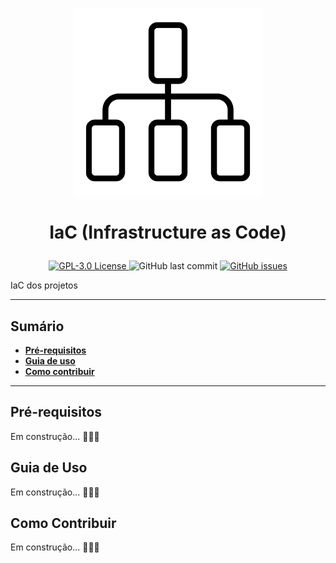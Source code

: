 <p align="center">
  <img alt="Infrastructure" src="./assets/struct.png" width="300px"></a>
</p>
<h1><p align="center"><strong>IaC (Infrastructure as Code)</strong></p></h1>


<p align="center">
    <a href="/LICENSE">
        <img alt="GPL-3.0 License" src="https://img.shields.io/github/license/Academia-de-Dados/infra">
    </a>
    <img alt="GitHub last commit" src="https://img.shields.io/github/last-commit/Academia-de-Dados/infra">
    <a href="https://github.com/Academia-de-Dados/crawlers/issues">
        <img alt="GitHub issues" src="https://img.shields.io/github/issues/Academia-de-Dados/infra">
    </a>
</p>

IaC dos projetos

---
## Sumário
* **[Pré-requisitos](#pré-requisitos)**
* **[Guia de uso](#guia-de-uso)**
* **[Como contribuir](#como-contribuir)**
----

## Pré-requisitos
Em construção... 🚧🚧🚧

## Guia de Uso
Em construção... 🚧🚧🚧

## Como Contribuir
  Em construção... 🚧🚧🚧
